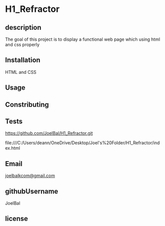 # H1_Refractor


## description
The goal of this project is to display a functional web page which using html and css properly
## Installation
HTML and CSS
## Usage

## Constributing

## Tests
https://github.com/JoelBal/H1_Refractor.git

file:///C:/Users/deann/OneDrive/Desktop/Joel's%20Folder/H1_Refractor/index.html

## Email
joelbalkcom@gmail.com
## githubUsername
JoelBal
## license




